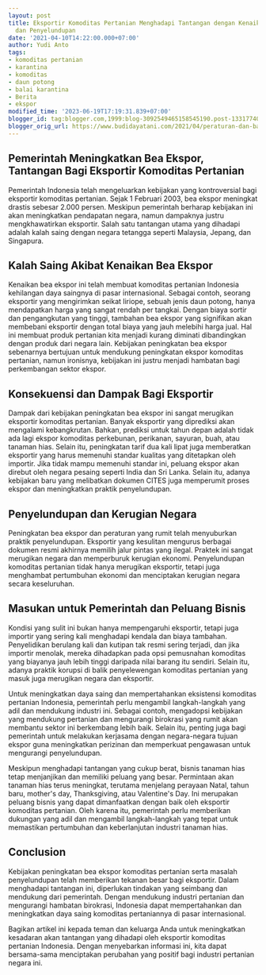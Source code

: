 ```yaml
---
layout: post
title: Eksportir Komoditas Pertanian Menghadapi Tantangan dengan Kenaikan Bea Ekspor
  dan Penyelundupan
date: '2021-04-10T14:22:00.000+07:00'
author: Yudi Anto
tags:
- komoditas pertanian
- karantina
- komoditas
- daun potong
- balai karantina
- Berita
- ekspor
modified_time: '2023-06-19T17:19:31.839+07:00'
blogger_id: tag:blogger.com,1999:blog-3092549465158545190.post-1331774062067582672
blogger_orig_url: https://www.budidayatani.com/2021/04/peraturan-dan-batu-sandungan-para.html
---
```


<h2>Pemerintah Meningkatkan Bea Ekspor, Tantangan Bagi Eksportir Komoditas Pertanian</h2><p>Pemerintah Indonesia telah mengeluarkan kebijakan yang kontroversial bagi eksportir komoditas pertanian. Sejak 1 Februari 2003, bea ekspor meningkat drastis sebesar 2.000 persen. Meskipun pemerintah berharap kebijakan ini akan meningkatkan pendapatan negara, namun dampaknya justru mengkhawatirkan eksportir. Salah satu tantangan utama yang dihadapi adalah kalah saing dengan negara tetangga seperti Malaysia, Jepang, dan Singapura.</p><h2>Kalah Saing Akibat Kenaikan Bea Ekspor</h2><p>Kenaikan bea ekspor ini telah membuat komoditas pertanian Indonesia kehilangan daya saingnya di pasar internasional. Sebagai contoh, seorang eksportir yang mengirimkan seikat liriope, sebuah jenis daun potong, hanya mendapatkan harga yang sangat rendah per tangkai. Dengan biaya sortir dan pengangkutan yang tinggi, tambahan bea ekspor yang signifikan akan membebani eksportir dengan total biaya yang jauh melebihi harga jual. Hal ini membuat produk pertanian kita menjadi kurang diminati dibandingkan dengan produk dari negara lain. Kebijakan peningkatan bea ekspor sebenarnya bertujuan untuk mendukung peningkatan ekspor komoditas pertanian, namun ironisnya, kebijakan ini justru menjadi hambatan bagi perkembangan sektor ekspor.</p><h2>Konsekuensi dan Dampak Bagi Eksportir</h2><p>Dampak dari kebijakan peningkatan bea ekspor ini sangat merugikan eksportir komoditas pertanian. Banyak eksportir yang diprediksi akan mengalami kebangkrutan. Bahkan, prediksi untuk tahun depan adalah tidak ada lagi ekspor komoditas perkebunan, perikanan, sayuran, buah, atau tanaman hias. Selain itu, peningkatan tarif dua kali lipat juga memberatkan eksportir yang harus memenuhi standar kualitas yang ditetapkan oleh importir. Jika tidak mampu memenuhi standar ini, peluang ekspor akan direbut oleh negara pesaing seperti India dan Sri Lanka. Selain itu, adanya kebijakan baru yang melibatkan dokumen CITES juga memperumit proses ekspor dan meningkatkan praktik penyelundupan.</p><h2>Penyelundupan dan Kerugian Negara</h2><p>Peningkatan bea ekspor dan peraturan yang rumit telah menyuburkan praktik penyelundupan. Eksportir yang kesulitan mengurus berbagai dokumen resmi akhirnya memilih jalur pintas yang ilegal. Praktek ini sangat merugikan negara dan memperburuk kerugian ekonomi. Penyelundupan komoditas pertanian tidak hanya merugikan eksportir, tetapi juga menghambat pertumbuhan ekonomi dan menciptakan kerugian negara secara keseluruhan.</p><h2>Masukan untuk Pemerintah dan Peluang Bisnis</h2><p>Kondisi yang sulit ini bukan hanya mempengaruhi eksportir, tetapi juga importir yang sering kali menghadapi kendala dan biaya tambahan. Penyelidikan berulang kali dan kutipan tak resmi sering terjadi, dan jika importir menolak, mereka dihadapkan pada opsi pemusnahan komoditas yang biayanya jauh lebih tinggi daripada nilai barang itu sendiri. Selain itu, adanya praktik korupsi di balik penyelewengan komoditas pertanian yang masuk juga merugikan negara dan eksportir.</p><p>Untuk meningkatkan daya saing dan mempertahankan eksistensi komoditas pertanian Indonesia, pemerintah perlu mengambil langkah-langkah yang adil dan mendukung industri ini. Sebagai contoh, mengadopsi kebijakan yang mendukung pertanian dan mengurangi birokrasi yang rumit akan membantu sektor ini berkembang lebih baik. Selain itu, penting juga bagi pemerintah untuk melakukan kerjasama dengan negara-negara tujuan ekspor guna meningkatkan perizinan dan memperkuat pengawasan untuk mengurangi penyelundupan.</p><p>Meskipun menghadapi tantangan yang cukup berat, bisnis tanaman hias tetap menjanjikan dan memiliki peluang yang besar. Permintaan akan tanaman hias terus meningkat, terutama menjelang perayaan Natal, tahun baru, mother's day, Thanksgiving, atau Valentine's Day. Ini merupakan peluang bisnis yang dapat dimanfaatkan dengan baik oleh eksportir komoditas pertanian. Oleh karena itu, pemerintah perlu memberikan dukungan yang adil dan mengambil langkah-langkah yang tepat untuk memastikan pertumbuhan dan keberlanjutan industri tanaman hias.</p><h2>Conclusion </h2><p>Kebijakan peningkatan bea ekspor komoditas pertanian serta masalah penyelundupan telah memberikan tekanan besar bagi eksportir. Dalam menghadapi tantangan ini, diperlukan tindakan yang seimbang dan mendukung dari pemerintah. Dengan mendukung industri pertanian dan mengurangi hambatan birokrasi, Indonesia dapat mempertahankan dan meningkatkan daya saing komoditas pertaniannya di pasar internasional.</p><p>Bagikan artikel ini kepada teman dan keluarga Anda untuk meningkatkan kesadaran akan tantangan yang dihadapi oleh eksportir komoditas pertanian Indonesia. Dengan menyebarkan informasi ini, kita dapat bersama-sama menciptakan perubahan yang positif bagi industri pertanian negara ini.</p>